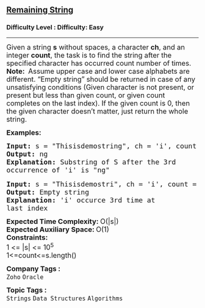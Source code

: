 <h2><a href="https://www.geeksforgeeks.org/problems/remaining-string3515/1">Remaining String</a></h2><h3>Difficulty Level : Difficulty: Easy</h3><hr><div class="problems_problem_content__Xm_eO"><p><span style="font-size: 18px;">Given a string <strong>s</strong> without spaces, a character <strong>ch</strong>, and an integer&nbsp;<strong>count</strong>, the task is to find the string after the specified character has occurred count number of times.<br><strong>Note:&nbsp;</strong> Assume upper case and lower case alphabets are different. “Empty string” should be returned in case of any unsatisfying conditions (Given character is not present, or present but less than given count, or given count completes on the last index). If the given count is 0, then the given character doesn’t matter, just return the whole string.<br></span></p>
<p><span style="font-size: 18px;"><strong>Examples:</strong></span></p>
<pre><span style="font-size: 18px;"><strong>Input: </strong>s = "Thisisdemostring", ch = 'i', count = 3
<strong>Output:</strong> ng
<strong>Explanation: </strong>Substring of S after the 3rd
occurrence of 'i' is "ng"<br></span><br><span style="font-size: 18px;"><strong>Input: </strong>s = "Thisisdemostri", ch = 'i', count = 3
<strong>Output: </strong>Empty string
<strong>Explanation:</strong> 'i' occurce 3rd time at 
last index
</span></pre>
<p><span style="font-size: 18px;"><strong>Expected Time Complexity:&nbsp;</strong>O(|s|)<br><strong>Expected Auxiliary Space:&nbsp;</strong>O(1)<br></span><span style="font-size: 18px;"><strong>Constraints:</strong><br>1 &lt;= |s| &lt;= 10<sup>5</sup><br>1&lt;=count&lt;=s.length()</span></p></div><p><span style=font-size:18px><strong>Company Tags : </strong><br><code>Zoho</code>&nbsp;<code>Oracle</code>&nbsp;<br><p><span style=font-size:18px><strong>Topic Tags : </strong><br><code>Strings</code>&nbsp;<code>Data Structures</code>&nbsp;<code>Algorithms</code>&nbsp;
